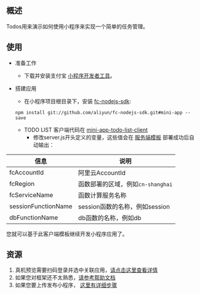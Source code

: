 ## 概述

Todos用来演示如何使用小程序来实现一个简单的任务管理。

## 使用
* 准备工作
	* 下载并安装支付宝 [小程序开发者工具](https://opendocs.alipay.com/mini/ide/download)。

* 搭建应用
	* 在小程序项目根目录下，安装 [fc-nodejs-sdk](https://github.com/aliyun/fc-nodejs-sdk/tree/mini-app):
	
    ```
    npm install git://github.com/aliyun/fc-nodejs-sdk.git#mini-app --save
    ```
    
    * TODO LIST 客户端代码在 [mini-app-todo-list-client](https://github.com/awesome-fc/fc-mini-app-todolist/tree/master/mini-app-todo-list-client)
    	* 修改server.js开头定义的变量，这些值会在 [服务端模板](http://gitlab.alibaba-inc.com/awesome-fc/mini-app-todo-list-server) 部署成功后自动输出：
    	
|信息|说明|
|----|----|
|fcAccountId|阿里云AccountId|
|fcRegion|函数部署的区域，例如`cn-shanghai`|
|fcServiceName|函数计算服务名称|
|sessionFunctionName|session函数的名称，例如session|
|dbFunctionName|db函数的名称，例如db|

您就可以基于此客户端模板继续开发小程序应用了。

## 资源
1. 真机预览需要扫码登录并选中关联应用，[请点击这里查看详情](https://docs.alipay.com/mini/ide/overview) 
2. 如果您对框架还不太熟悉，[请参考帮助文档](https://docs.alipay.com/mini/framework/overview)
3. 如果您要上传发布小程序， [这里有详细步骤](https://docs.alipay.com/mini/developer/getting-started)